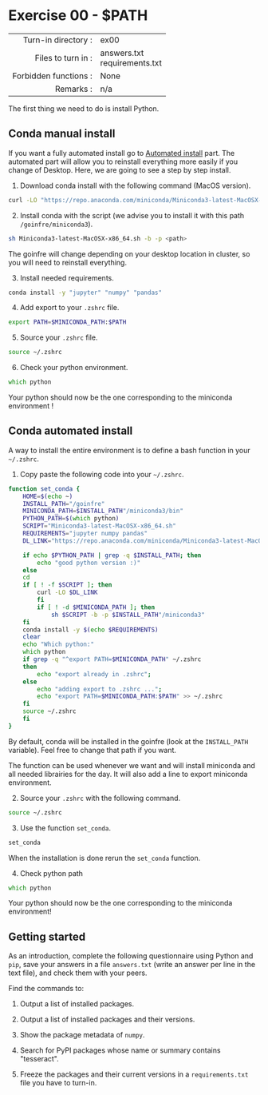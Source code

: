 # Exercise 00 - $PATH

|                         |                    |
| -----------------------:| ------------------ |
|   Turn-in directory :   |  ex00              |
|   Files to turn in :    |  answers.txt<br/>requirements.txt |
|   Forbidden functions : |  None              |
|   Remarks :             |  n/a               |

The first thing we need to do is install Python.

## Conda manual install

If you want a fully automated install go to [Automated install](#automated) part. The automated part will allow you to reinstall everything more easily if you change of Desktop. Here, we are going to see a step by step install.

1. Download conda install with the following command (MacOS version).
```zsh
curl -LO "https://repo.anaconda.com/miniconda/Miniconda3-latest-MacOSX-x86_64.sh"
```
2. Install conda with the script (we advise you to install it with this path `/goinfre/miniconda3`).
```zsh
sh Miniconda3-latest-MacOSX-x86_64.sh -b -p <path>
```
The goinfre will change depending on your desktop location in cluster, so you will need to reinstall everything.

3. Install needed requirements.
```zsh
conda install -y "jupyter" "numpy" "pandas"
```
4. Add export to your `.zshrc` file.
```zsh
export PATH=$MINICONDA_PATH:$PATH
```
5. Source your `.zshrc` file.
```zsh
source ~/.zshrc
```
6. Check your python environment.
```zsh
which python
```
Your python should now be the one corresponding to the miniconda environment ! 

<div id='automated'/></div>

## Conda automated install 

A way to install the entire environment is to define a bash function in your `~/.zshrc`.

1. Copy paste the following code into your `~/.zshrc`.

```zsh
function set_conda {
    HOME=$(echo ~)
    INSTALL_PATH="/goinfre"
    MINICONDA_PATH=$INSTALL_PATH"/miniconda3/bin"
    PYTHON_PATH=$(which python)
    SCRIPT="Miniconda3-latest-MacOSX-x86_64.sh"
    REQUIREMENTS="jupyter numpy pandas"
    DL_LINK="https://repo.anaconda.com/miniconda/Miniconda3-latest-MacOSX-x86_64.sh"

    if echo $PYTHON_PATH | grep -q $INSTALL_PATH; then
	    echo "good python version :)"
    else
	cd
	if [ ! -f $SCRIPT ]; then
		curl -LO $DL_LINK
    	fi
    	if [ ! -d $MINICONDA_PATH ]; then
	    	sh $SCRIPT -b -p $INSTALL_PATH"/miniconda3"
	fi
	conda install -y $(echo $REQUIREMENTS)
	clear
	echo "Which python:"
	which python
	if grep -q "^export PATH=$MINICONDA_PATH" ~/.zshrc
	then
		echo "export already in .zshrc";
	else
		echo "adding export to .zshrc ...";
		echo "export PATH=$MINICONDA_PATH:$PATH" >> ~/.zshrc
	fi
	source ~/.zshrc
    fi
}
```

By default, conda will be installed in the goinfre (look at the `INSTALL_PATH` variable). Feel free to change that path if you want.

The function can be used whenever we want and will install miniconda and all needed librairies for the day. It will also add a line to export miniconda environment.

2. Source your `.zshrc` with the following command.
```zsh
source ~/.zshrc
```
3. Use the function `set_conda`. 
```zsh
set_conda
```
When the installation is done rerun the `set_conda` function.

4. Check python path
```zsh
which python
```
Your python should now be the one corresponding to the miniconda environment!

## Getting started

As an introduction, complete the following questionnaire using Python and `pip`, save your answers in a file `answers.txt` (write an answer per line in the text file), and check them with your peers.

Find the commands to:

1. Output a list of installed packages.

2. Output a list of installed packages and their versions.

3. Show the package metadata of `numpy`.

4. Search for PyPI packages whose name or summary contains "tesseract".

5. Freeze the packages and their current versions in a `requirements.txt` file you have to turn-in.

